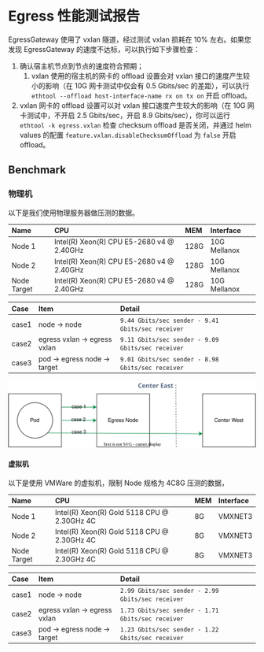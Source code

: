 # Egress 性能测试报告

EgressGateway 使用了 vxlan 隧道，经过测试 vxlan 损耗在 10% 左右。如果您发现 EgressGateway 的速度不达标，可以执行如下步骤检查：

1. 确认宿主机节点到节点的速度符合预期；
    1. vxlan 使用的宿主机的网卡的 offload 设置会对 vxlan 接口的速度产生较小的影响（在 10G 网卡测试中仅会有 0.5 Gbits/sec 的差距），可以执行 `ethtool --offload host-interface-name rx on tx on` 开启 offload。
2. vxlan 网卡的 offload 设置可以对 vxlan 接口速度产生较大的影响（在 10G 网卡测试中，不开启 2.5 Gbits/sec，开启 8.9 Gbits/sec），你可以运行 `ethtool -k egress.vxlan` 检查 checksum offload 是否关闭，并通过 helm values 的配置 `feature.vxlan.disableChecksumOffload` 为 `false` 开启 offload。

## Benchmark

### 物理机

以下是我们使用物理服务器做压测的数据。

| Name        | CPU                                       | MEM  | Interface    |
|:------------|:------------------------------------------|:-----|:-------------|
| Node 1      | Intel(R) Xeon(R) CPU E5-2680 v4 @ 2.40GHz | 128G | 10G Mellanox |
| Node 2      | Intel(R) Xeon(R) CPU E5-2680 v4 @ 2.40GHz | 128G | 10G Mellanox |
| Node Target | Intel(R) Xeon(R) CPU E5-2680 v4 @ 2.40GHz | 128G | 10G Mellanox |

| Case  | Item                         | Detail                                            |
|:------|:-----------------------------|:--------------------------------------------------|
| case1 | node -> node                 | `9.44 Gbits/sec sender - 9.41 Gbits/sec receiver` |
| case2 | egress vxlan -> egress vxlan | `9.11 Gbits/sec sender - 9.09 Gbits/sec receiver` |
| case3 | pod -> egress node -> target | `9.01 Gbits/sec sender - 8.98 Gbits/sec receiver` |

![egress-check](../../network/images/egressgateway/speed01.svg)

#### 虚拟机

以下是使用 VMWare 的虚拟机，限制 Node 规格为 4C8G 压测的数据，

| Name        | CPU                                         | MEM | Interface |
|:------------|:--------------------------------------------|:----|:----------|
| Node 1      | Intel(R) Xeon(R) Gold 5118 CPU @ 2.30GHz 4C | 8G  | VMXNET3   |
| Node 2      | Intel(R) Xeon(R) Gold 5118 CPU @ 2.30GHz 4C | 8G  | VMXNET3   |
| Node Target | Intel(R) Xeon(R) Gold 5118 CPU @ 2.30GHz 4C | 8G  | VMXNET3   |

| Case  | Item                         | Detail                                            |
|:------|:-----------------------------|:--------------------------------------------------|
| case1 | node -> node                 | `2.99 Gbits/sec sender - 2.99 Gbits/sec receiver` |
| case2 | egress vxlan -> egress vxlan | `1.73 Gbits/sec sender - 1.71 Gbits/sec receiver` |
| case3 | pod -> egress node -> target | `1.23 Gbits/sec sender - 1.22 Gbits/sec receiver` |
